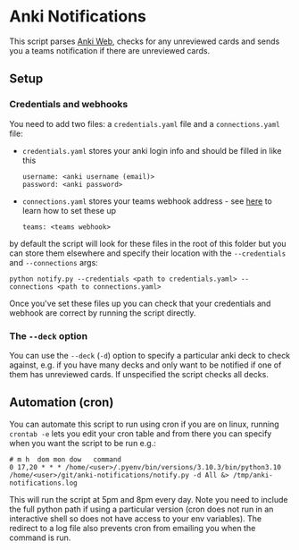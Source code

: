 # Anki Notifications

This script parses [Anki Web](https://ankiweb.net/), checks for any unreviewed cards and sends you a teams notification if there are unreviewed cards.

## Setup

### Credentials and webhooks
You need to add two files: a `credentials.yaml` file and a `connections.yaml` file:

- `credentials.yaml` stores your anki login info and should be filled in like this
    ```
    username: <anki username (email)>
    password: <anki password>
    ```
- `connections.yaml` stores your teams webhook address - see [here](https://docs.microsoft.com/en-us/microsoftteams/platform/webhooks-and-connectors/how-to/add-incoming-webhook) to learn how to set these up
    ```
    teams: <teams webhook>
    ```

by default the script will look for these files in the root of this folder but you can store them elsewhere and specify their location with the `--credentials` and `--connections` args:
```
python notify.py --credentials <path to credentials.yaml> --connections <path to connections.yaml>
```
Once you've set these files up you can check that your credentials and webhook are correct by running the script directly.

### The `--deck` option
You can use the `--deck` (`-d`) option to specify a particular anki deck to check against, e.g. if you have many decks and only want to be notified if one of them has unreviewed cards. If unspecified the script checks all decks.

## Automation (cron)
You can automate this script to run using cron if you are on linux, running `crontab -e` lets you edit your cron table and from there you can specify when you want the script to be run e.g.:

```
# m h  dom mon dow   command
0 17,20 * * * /home/<user>/.pyenv/bin/versions/3.10.3/bin/python3.10 /home/<user>/git/anki-notifications/notify.py -d All &> /tmp/anki-notifications.log
```
This will run the script at 5pm and 8pm every day. Note you need to include the full python path if using a particular version (cron does not run in an interactive shell so does not have access to your env variables). The redirect to a log file also prevents cron from emailing you when the command is run.
